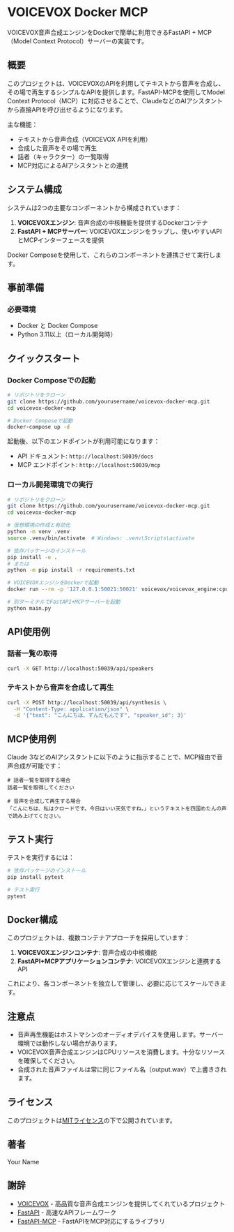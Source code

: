 # VOICEVOX Docker MCP

VOICEVOX音声合成エンジンをDockerで簡単に利用できるFastAPI + MCP（Model Context Protocol）サーバーの実装です。

## 概要

このプロジェクトは、VOICEVOXのAPIを利用してテキストから音声を合成し、その場で再生するシンプルなAPIを提供します。FastAPI-MCPを使用してModel Context Protocol（MCP）に対応させることで、ClaudeなどのAIアシスタントから直接APIを呼び出せるようになります。

主な機能：
- テキストから音声合成（VOICEVOX APIを利用）
- 合成した音声をその場で再生
- 話者（キャラクター）の一覧取得
- MCP対応によるAIアシスタントとの連携

## システム構成

システムは2つの主要なコンポーネントから構成されています：

1. **VOICEVOXエンジン**: 音声合成の中核機能を提供するDockerコンテナ
2. **FastAPI + MCPサーバー**: VOICEVOXエンジンをラップし、使いやすいAPIとMCPインターフェースを提供

Docker Composeを使用して、これらのコンポーネントを連携させて実行します。

## 事前準備

### 必要環境

- Docker と Docker Compose
- Python 3.11以上（ローカル開発時）

## クイックスタート

### Docker Composeでの起動

```bash
# リポジトリをクローン
git clone https://github.com/yourusername/voicevox-docker-mcp.git
cd voicevox-docker-mcp

# Docker Composeで起動
docker-compose up -d
```

起動後、以下のエンドポイントが利用可能になります：
- API ドキュメント: `http://localhost:50039/docs`
- MCP エンドポイント: `http://localhost:50039/mcp`

### ローカル開発環境での実行

```bash
# リポジトリをクローン
git clone https://github.com/yourusername/voicevox-docker-mcp.git
cd voicevox-docker-mcp

# 仮想環境の作成と有効化
python -m venv .venv
source .venv/bin/activate  # Windows: .venv\Scripts\activate

# 依存パッケージのインストール
pip install -e .
# または
python -m pip install -r requirements.txt

# VOICEVOXエンジンをDockerで起動
docker run --rm -p '127.0.0.1:50021:50021' voicevox/voicevox_engine:cpu-latest

# 別ターミナルでFastAPI+MCPサーバーを起動
python main.py
```

## API使用例

### 話者一覧の取得

```bash
curl -X GET http://localhost:50039/api/speakers
```

### テキストから音声を合成して再生

```bash
curl -X POST http://localhost:50039/api/synthesis \
  -H "Content-Type: application/json" \
  -d '{"text": "こんにちは、ずんだもんです", "speaker_id": 3}'
```

## MCP使用例

Claude 3などのAIアシスタントに以下のように指示することで、MCP経由で音声合成が可能です：

```
# 話者一覧を取得する場合
話者一覧を取得してください

# 音声を合成して再生する場合
「こんにちは、私はクロードです。今日はいい天気ですね。」というテキストを四国めたんの声で読み上げてください。
```

## テスト実行

テストを実行するには：

```bash
# 依存パッケージのインストール
pip install pytest

# テスト実行
pytest
```

## Docker構成

このプロジェクトは、複数コンテナアプローチを採用しています：

1. **VOICEVOXエンジンコンテナ**: 音声合成の中核機能
2. **FastAPI+MCPアプリケーションコンテナ**: VOICEVOXエンジンと連携するAPI

これにより、各コンポーネントを独立して管理し、必要に応じてスケールできます。

## 注意点

- 音声再生機能はホストマシンのオーディオデバイスを使用します。サーバー環境では動作しない場合があります。
- VOICEVOX音声合成エンジンはCPUリソースを消費します。十分なリソースを確保してください。
- 合成された音声ファイルは常に同じファイル名（output.wav）で上書きされます。

## ライセンス

このプロジェクトは[MITライセンス](LICENSE)の下で公開されています。

## 著者

Your Name

## 謝辞

- [VOICEVOX](https://voicevox.hiroshiba.jp/) - 高品質な音声合成エンジンを提供してくれているプロジェクト
- [FastAPI](https://fastapi.tiangolo.com/) - 高速なAPIフレームワーク
- [FastAPI-MCP](https://github.com/shroominic/fastapi-mcp) - FastAPIをMCP対応にするライブラリ